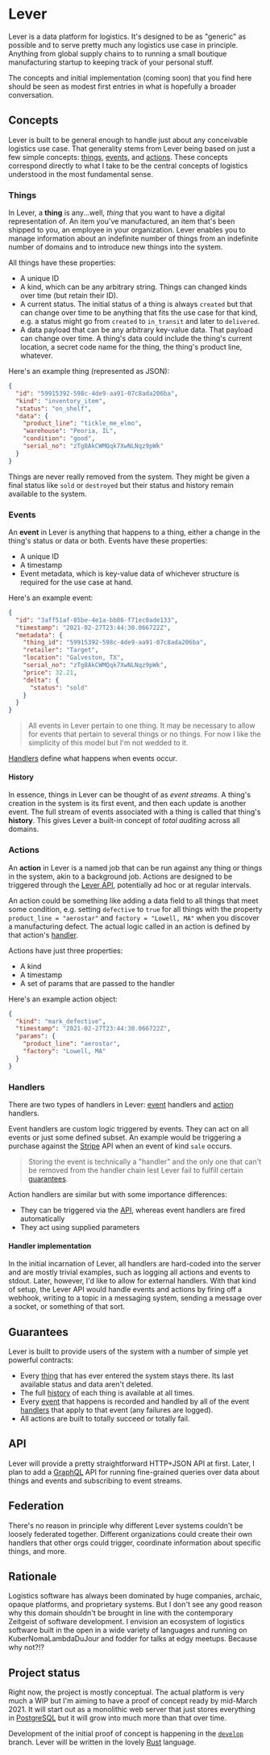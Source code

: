 # Lever

Lever is a data platform for logistics. It's designed to be as "generic" as
possible and to serve pretty much any logistics use case in principle. Anything
from global supply chains to to running a small boutique manufacturing startup
to keeping track of your personal stuff.

The concepts and initial implementation (coming soon) that you find here should
be seen as modest first entries in what is hopefully a broader conversation. 

## Concepts

Lever is built to be general enough to handle just about any conceivable
logistics use case. That generality stems from Lever being based on just a few
simple concepts: [things], [events], and [actions]. These concepts correspond
directly to what I take to be the central concepts of logistics understood in
the most fundamental sense.

### Things

In Lever, a **thing** is any...well, *thing* that you want to have a digital
representation of. An item you've manufactured, an item that's been shipped to
you, an employee in your organization. Lever enables you to manage information
about an indefinite number of things from an indefinite number of domains and to
introduce new things into the system.

All things have these properties:

* A unique ID
* A kind, which can be any arbitrary string. Things can changed kinds over time
  (but retain their ID).
* A current status. The initial status of a thing is always `created` but that
  can change over time to be anything that fits the use case for that kind, e.g.
  a status might go from `created` to `in_transit` and later to `delivered`.
* A data payload that can be any arbitrary key-value data. That payload can
  change over time. A thing's data could include the thing's current location,
  a secret code name for the thing, the thing's product line, whatever.

Here's an example thing (represented as JSON):

```json
{
  "id": "59915392-598c-4de9-aa91-07c8ada206ba",
  "kind": "inventory_item",
  "status": "on_shelf",
  "data": {
    "product_line": "tickle_me_elmo",
    "warehouse": "Peoria, IL",
    "condition": "good",
    "serial_no": "zTg8AkCWMQqk7XwNLNqz9pWk"
  }
}
```

Things are never really removed from the system. They might be given a final
status like `sold` or `destroyed` but their status and history remain available
to the system.

### Events

An **event** in Lever is anything that happens to a thing, either a change in
the thing's status or data or both. Events have these properties:

* A unique ID
* A timestamp
* Event metadata, which is key-value data of whichever structure is required
  for the use case at hand.

Here's an example event:

```json
{
  "id": "3aff51af-85be-4e1a-bb86-f71ec0ade133",
  "timestamp": "2021-02-27T23:44:30.066722Z",
  "metadata": {
    "thing_id": "59915392-598c-4de9-aa91-07c8ada206ba",
    "retailer": "Target",
    "location": "Galveston, TX",
    "serial_no": "zTg8AkCWMQqk7XwNLNqz9pWk",
    "price": 32.21,
    "delta": {
      "status": "sold"
    }
  }
}
```

> All events in Lever pertain to one thing. It may be necessary to allow for
> events that pertain to several things or no things. For now I like the
> simplicity of this model but I'm not wedded to it.

[Handlers] define what happens when events occur.

#### History

In essence, things in Lever can be thought of as *event streams*. A thing's
creation in the system is its first event, and then each update is another
event. The full stream of events associated with a thing is called that thing's **history**. This gives Lever a built-in concept of *total auditing* across
all domains.

### Actions

An **action** in Lever is a named job that can be run against any thing or 
things in the system, akin to a background job. Actions are designed to be
triggered through the [Lever API][api], potentially ad hoc or at regular
intervals.

An action could be something like adding a data field to all things
that meet some condition, e.g. setting `defective` to `true` for all things
with the property `product_line = "aerostar"` and `factory = "Lowell, MA"` when
you discover a manufacturing defect. The actual logic called in an action is
defined by that action's [handler][handlers].

Actions have just three properties:

* A kind
* A timestamp
* A set of params that are passed to the handler

Here's an example action object:

```json
{
  "kind": "mark_defective",
  "timestamp": "2021-02-27T23:44:30.066722Z",
  "params": {
    "product_line": "aerostar",
    "factory": "Lowell, MA"
  }
}
```

### Handlers

There are two types of handlers in Lever: [event][events] handlers and
[action][actions] handlers.

Event handlers are custom logic triggered by events. They can act on all events
or just some defined subset. An example would be triggering a purchase against
the [Stripe] API when an event of kind `sale` occurs.

> Storing the event is technically a "handler" and the only one that can't be
> removed from the handler chain lest Lever fail to fulfill certain
> [guarantees].

Action handlers are similar but with some importance differences:

* They can be triggered via the [API], whereas event handlers are fired
  automatically
* They act using supplied parameters

#### Handler implementation

In the initial incarnation of Lever, all handlers are hard-coded into the
server and are mostly trivial examples, such as logging all actions and events
to stdout. Later, however, I'd like to allow for external handlers. With that
kind of setup, the Lever API would handle events and actions by firing off a
webhook, writing to a topic in a messaging system, sending a message over a
socket, or something of that sort.

## Guarantees

Lever is built to provide users of the system with a number of simple yet
powerful contracts:

* Every [thing][things] that has ever entered the system stays there. Its last
  available status and data aren't deleted.
* The full [history] of each thing is available at all times.
* Every [event][events] that happens is recorded and handled by all of the event
  [handlers] that apply to that event (any failures are logged).
* All actions are built to totally succeed or totally fail.

## API

Lever will provide a pretty straightforward HTTP+JSON API at first. Later, I
plan to add a [GraphQL] API for running fine-grained queries over data about
things and events and subscribing to event streams.

## Federation

There's no reason in principle why different Lever systems couldn't be loosely
federated together. Different organizations could create their own handlers
that other orgs could trigger, coordinate information about specific things,
and more.

## Rationale

Logistics software has always been dominated by huge companies, archaic, opaque
platforms, and proprietary systems. But I don't see any good reason why this
domain shouldn't be brought in line with the contemporary Zeitgeist of
software development. I envision an ecosystem of logistics software built in the
open in a wide variety of languages and running on KuberNomaLambdaDuJour and
fodder for talks at edgy meetups. Because why not?!?

## Project status

Right now, the project is mostly conceptual. The actual platform is very much a
WIP but I'm aiming to have a proof of concept ready by mid-March 2021. It will
start out as a monolithic web server that just stores everything in [PostgreSQL]
but it will grow into much more than that over time.

Development of the initial proof of concept is happening in the
[`develop`][develop] branch. Lever will be written in the lovely [Rust]
language.

[actions]: #actions
[api]: #api
[develop]: /tree/develop
[events]: #events
[graphql]: https://graphql.org
[guarantees]: #guarantees
[handlers]: #handlers
[history]: #history
[lob]: https://lob.com
[postgresql]: https://postgresql.org
[rust]: https://rust-lang.org
[stripe]: https://stripe.com
[things]: #things